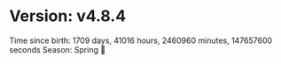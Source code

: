 # Version: v4.8.4
Time since birth: 1709 days, 41016 hours, 2460960 minutes, 147657600 seconds
Season: Spring 🌸
